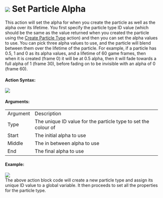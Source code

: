 #  ![](https://gms.magecorn.com/Manual/assets/Images/Scripting_Reference/Drag_And_Drop/Reference/Particles/i_Particles_Set_Particle_Alpha.png) Set Particle Alpha

This action will set the alpha for when you create the particle as well
as the alpha over its lifetime. You first specify the particle type ID
value (which should be the same as the value returned when you created
the particle using the [Create Particle Type](Create_Particle_Type)
action) and then you can set the alpha values to use. You can pick three
alpha values to use, and the particle will blend between them over the
lifetime of the particle. For example, if a particle has 0.5, 1 and 0 as
its alpha values, and a lifetime of 60 game frames, then when it is
created (frame 0) it will be at 0.5 alpha, then it will fade towards a
full alpha of 1 (frame 30), before fading on to be invisible with an
alpha of 0 (frame 60).

#### Action Syntax:

  
![](https://gms.magecorn.com/Manual/assets/Images/Scripting_Reference/Drag_And_Drop/Reference/Particles/a_Particles_Set_Particle_Alpha.png)  

#### Arguments:

|          |                                                                |
|----------|----------------------------------------------------------------|
| Argument | Description                                                    |
| Type     | The unique ID value for the particle type to set the colour of |
| Start    | The initial alpha to use                                       |
| Middle   | The in between alpha to use                                    |
| End      | The final alpha to use                                         |

#### Example:

  
![](https://gms.magecorn.com/Manual/assets/Images/Scripting_Reference/Drag_And_Drop/Reference/Particles/e_Particles_Create_Particle_Type.png)  
The above action block code will create a new particle type and assign
its unique ID value to a global variable. It then proceeds to set all
the properties for the particle type.
